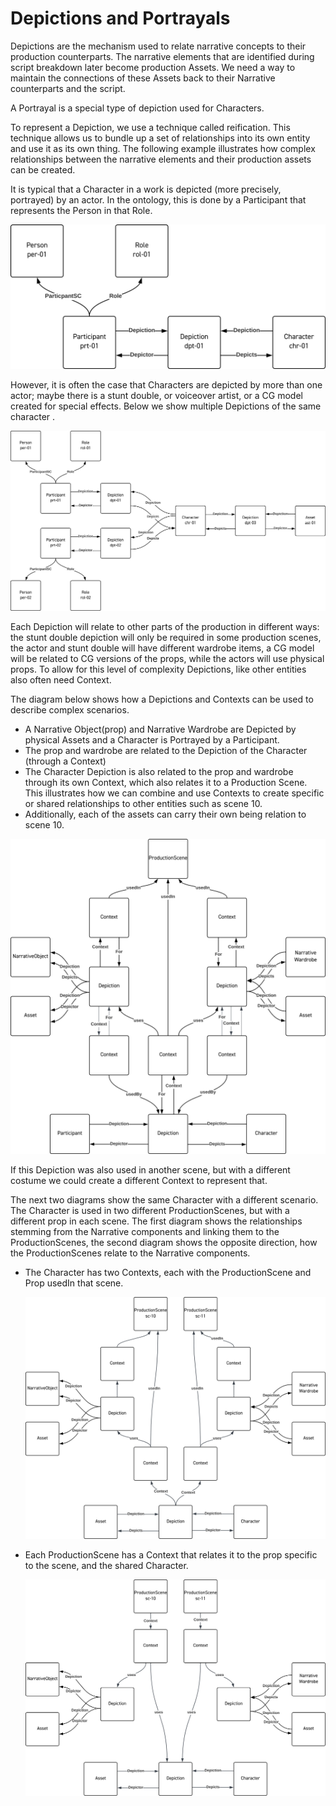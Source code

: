 # Depictions and Portrayals

Depictions are the mechanism used to relate narrative concepts to their production counterparts. The narrative elements that are identified during script breakdown later become production Assets. We need a way to maintain the connections of these Assets back to their Narrative counterparts and the script. 

A Portrayal is a special type of depiction used for Characters.

To represent a Depiction, we use a technique called reification. This technique allows us to bundle up a set of relationships into its own entity and use it as its own thing. The following example illustrates how complex relationships between the narrative elements and their production assets can be created.

It is typical that a Character in a work is depicted (more precisely, portrayed) by an actor. In the ontology, this is done by a Participant that represents the Person in that Role.

![](../Diagrams/Depiction-1.svg)

However, it is often the case that Characters are depicted by more than one actor; maybe there is a stunt double, or voiceover artist, or a CG model created for special effects. Below we show multiple Depictions of the same character .

![](../Diagrams/Depiction-2.svg)

Each Depiction will relate to other parts of the production in different ways: the stunt double depiction will only be required in some production scenes, the actor and stunt double will have different wardrobe items, a CG model will be related to CG versions of the props, while the actors will use physical props. To allow for this level of complexity Depictions, like other entities also often need Context.

The diagram below shows how a Depictions and Contexts can be used to describe complex scenarios.

- A Narrative Object(prop) and Narrative Wardrobe are Depicted by physical Assets and a Character is Portrayed by a Participant.
- The prop and wardrobe are related to the Depiction of the Character (through a Context)
- The Character Depiction is also related to the prop and wardrobe through its own Context, which also relates it to a Production Scene. This illustrates how we can combine and use Contexts to create specific or shared relationships to other entities such as scene 10.
- Additionally, each of the assets can carry their own being relation to scene 10.

![](../Diagrams/Depiction-3.svg)

If this Depiction was also used in another scene, but with a different costume we could create a different Context to represent that.

The next two diagrams show the same Character with a different scenario. The Character is used in two different ProductionScenes, but with a different prop in each scene. The first diagram shows the relationships stemming from the Narrative components and linking them to the ProductionScenes, the second diagram shows the opposite direction, how the ProductionScenes relate to the Narrative components.

- The Character has two Contexts, each with the ProductionScene and Prop usedIn that scene.

  ![](../Diagrams/Depiction-5.svg)

- Each ProductionScene has a Context that relates it to the prop specific to the scene, and the shared Character.

  ![](../Diagrams/Depiction-6.svg)

<!--
Copyright 2021-2023 Motion Picture Laboratories, Inc.
SPDX-License-Identifier: APACHE-2.0
-->
